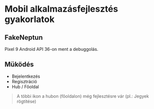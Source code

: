 # Mobil alkalmazásfejlesztés gyakorlatok
## FakeNeptun
Pixel 9 Android API 36-on ment a debuggolás.

## Müködés
- Bejelentkezés
- Regisztráció
- Hub / Főoldal
> A többi ikon a hubon (főoldalon) még fejlesztésre vár (pl.: Jegyek rögtítése)